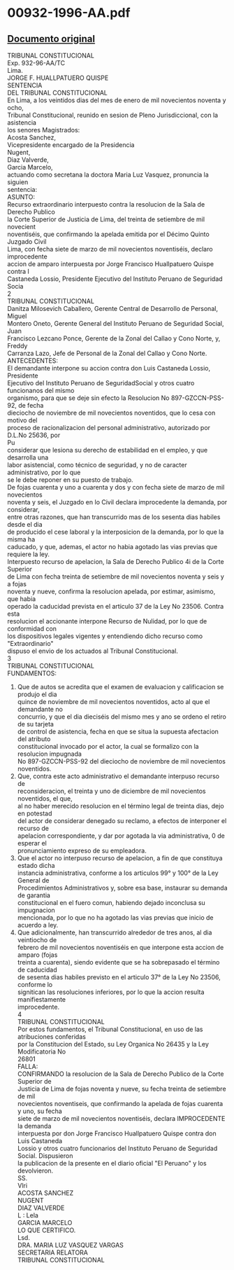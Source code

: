 
00932-1996-AA.pdf
=================
  
[Documento original](https://tc.gob.pe/jurisprudencia/1998/00932-1996-AA.pdf)  
---  
TRIBUNAL CONSTITUCIONAL  
Exp. 932-96-AA/TC  
Lima.  
JORGE F. HUALLPATUERO QUISPE  
SENTENCIA  
DEL TRIBUNAL CONSTITUCIONAL  
En Lima, a los veintidos dias del mes de enero de mil novecientos noventa y ocho,  
Tribunal Constitucional, reunido en sesion de Pleno Jurisdiccional, con la asistencia  
los senores Magistrados:  
Acosta Sanchez,  
Vicepresidente encargado de la Presidencia  
Nugent,  
Diaz Valverde,  
Garcia Marcelo,  
actuando como secretana la doctora Maria Luz Vasquez, pronuncia la siguien  
sentencia:  
ASUNTO:  
Recurso extraordinario interpuesto contra la resolucion de la Sala de Derecho Publico  
la Corte Superior de Justicia de Lima, del treinta de setiembre de mil novecient  
noventiséis, que confirmando la apelada emitida por el Décimo Quinto Juzgado Civil  
Lima, con fecha siete de marzo de mil novecientos noventiséis, declaro improcedente  
accion de amparo interpuesta por Jorge Francisco Huallpatuero Quispe contra I  
Castaneda Lossio, Presidente Ejecutivo del Instituto Peruano de Seguridad Socia  
2  
TRIBUNAL CONSTITUCIONAL  
Danitza Milosevich Caballero, Gerente Central de Desarrollo de Personal, Miguel  
Montero Oneto, Gerente General del Instituto Peruano de Seguridad Social, Juan  
Francisco Lezcano Ponce, Gerente de la Zonal del Callao y Cono Norte, y, Freddy  
Carranza Lazo, Jefe de Personal de la Zonal del Callao y Cono Norte.   
ANTECEDENTES:  
El demandante interpone su accion contra don Luis Castaneda Lossio, Presidente  
Ejecutivo del Instituto Peruano de SeguridadSocial y otros cuatro funcionanos del mismo  
organismo, para que se deje sin efecto la Resolucion No 897-GZCCN-PSS-92, de fecha  
dieciocho de noviembre de mil novecientos noventidos, que lo cesa con motivo del  
proceso de racionalizacion del personal administrativo, autorizado por D.L.No 25636, por  
Pu  
considerar que lesiona su derecho de estabilidad en el empleo, y que desarrolla una  
labor asistencial, como técnico de seguridad, y no de caracter administrativo, por lo que  
se le debe reponer en su puesto de trabajo.  
De fojas cuarenta y uno a cuarenta y dos y con fecha siete de marzo de mil novecientos  
noventa y seis, el Juzgado en lo Civil declara improcedente la demanda, por considerar,  
entre otras razones, que han transcurrido mas de los sesenta dias habiles desde el dia  
de producido el cese laboral y la interposicion de la demanda, por lo que la misma ha  
caducado, y que, ademas, el actor no habia agotado las vias previas que requiere la ley.  
Interpuesto recurso de apelacion, la Sala de Derecho Publico 4i de la Corte Superior  
de Lima con fecha treinta de setiembre de mil novecientos noventa y seis y a fojas  
noventa y nueve, confirma la resolucion apelada, por estimar, asimismo, que habia  
operado la caducidad prevista en el articulo 37 de la Ley No 23506. Contra esta  
resolucion el accionante interpone Recurso de Nulidad, por lo que de conformidad con  
los dispositivos legales vigentes y entendiendo dicho recurso como "Extraordinario"  
dispuso el envio de los actuados al Tribunal Constitucional.  
3  
TRIBUNAL CONSTITUCIONAL  
FUNDAMENTOS:  
1. Que de autos se acredita que el examen de evaluacion y calificacion se produjo el dia  
quince de noviembre de mil novecientos noventidos, acto al que el demandante no  
concurrio, y que el dia dieciséis del mismo mes y ano se ordeno el retiro de su tarjeta  
de control de asistencia, fecha en que se situa la supuesta afectacion del atributo  
constitucional invocado por el actor, la cual se formalizo con la resolucion impugnada  
No 897-GZCCN-PSS-92 del dieciocho de noviembre de mil novecientos noventidos.  
2. Que, contra este acto administrativo el demandante interpuso recurso de  
reconsideracion, el treinta y uno de diciembre de mil novecientos noventidos, el que,  
al no haber merecido resolucion en el término legal de treinta dias, dejo en potestad  
del actor de considerar denegado su reclamo, a efectos de interponer el recurso de  
apelacion correspondiente, y dar por agotada la via administrativa, 0 de esperar el  
pronunciamiento expreso de su empleadora.  
3. Que el actor no interpuso recurso de apelacion, a fin de que constituya estado dicha  
instancia administrativa, conforme a los articulos 99° y 100° de la Ley General de  
Procedimientos Administrativos y, sobre esa base, instaurar su demanda de garantia  
constitucional en el fuero comun, habiendo dejado inconclusa su impugnacion  
mencionada, por lo que no ha agotado las vias previas que inicio de acuerdo a ley.  
4. Que adicionalmente, han transcurrido alrededor de tres anos, al dia veintiocho de  
febrero de mil novecientos noventiséis en que interpone esta accion de amparo (fojas  
treinta a cuarenta), siendo evidente que se ha sobrepasado el término de caducidad  
de sesenta dias habiles previsto en el articulo 37° de la Ley No 23506, conforme lo  
signitican las resoluciones inferiores, por lo que la accion resulta manifiestamente  
improcedente.  
4  
TRIBUNAL CONSTITUCIONAL  
Por estos fundamentos, el Tribunal Constitucional, en uso de las atribuciones conferidas  
por la Constitucion del Estado, su Ley Organica No 26435 y la Ley Modificatoria No  
26801  
FALLA:  
CONFIRMANDO la resolucion de la Sala de Derecho Publico de la Corte Superior de  
Justicia de Lima de fojas noventa y nueve, su fecha treinta de setiembre de mil  
novecientos noventiseis, que confirmando la apelada de fojas cuarenta y uno, su fecha  
siete de marzo de mil novecientos noventiséis, declara IMPROCEDENTE la demanda  
interpuesta por don Jorge Francisco Huallpatuero Quispe contra don Luis Castaneda  
Lossio y otros cuatro funcionarios del Instituto Peruano de Seguridad Social. Dispusieron  
la publicacion de la presente en el diario oficial "El Peruano" y los devolvieron.  
SS.  
Vlri  
ACOSTA SANCHEZ  
NUGENT  
DIAZ VALVERDE  
L : Lela  
GARCIA MARCELO  
LO QUE CERTIFICO.  
Lsd.  
DRA. MARIA LUZ VASQUEZ VARGAS  
SECRETARIA RELATORA  
TRIBUNAL CONSTITUCIONAL
